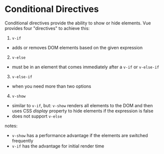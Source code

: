 # Conditional Directives
Conditional directives provide the ability to show or hide elements. Vue
provides four "directives" to achieve this:
1. `v-if`
- adds or removes DOM elements based on the given expression
2. `v-else`
- must be in an element that comes immediately after a `v-if` or `v-else-if`
3. `v-else-if`
- when you need more than two options
4. `v-show`
- similar to `v-if`, but:
  `v-show` renders all elements to the DOM and then uses CSS *display*
  property to hide elements if the expression is false
- does not support `v-else`

notes:
- `v-show` has a performance advantage if the elements are switched frequently
- `v-if` has the advantage for initial render time
